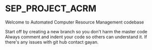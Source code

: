 SEP_PROJECT_ACRM
================
Welcome to Automated Computer Resource Management codebase

Start off by creating a new branch so you don't harm the master code
Always comment and indent your code so others can understand it.
If there's any issues with git hub contact gayan.
